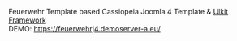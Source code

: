 Feuerwehr Template based Cassiopeia Joomla 4 Template & <a href="https://getuikit.com">Ulkit Framework</a><br/>
DEMO: <a href="https://feuerwehrj4.demoserver-a.eu/">https://feuerwehrj4.demoserver-a.eu/</a>

